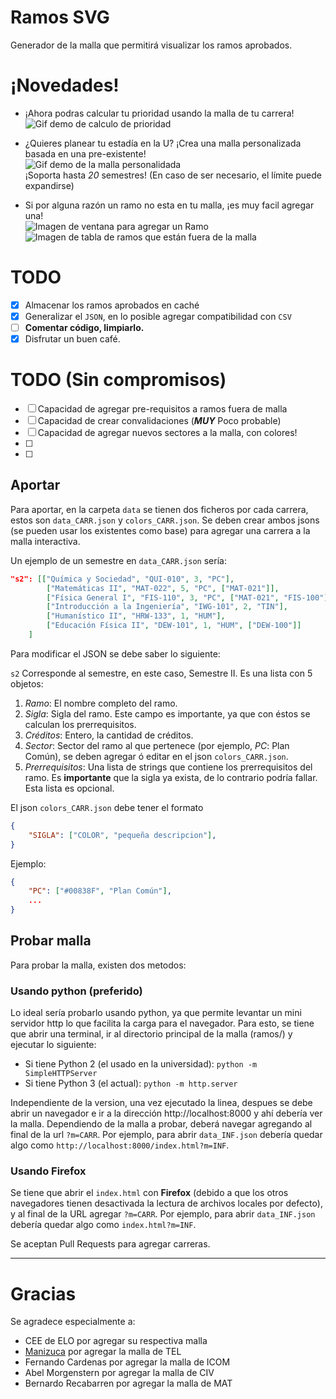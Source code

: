 # Ramos SVG
Generador de la malla que permitirá
visualizar los ramos aprobados.

# ¡Novedades!

- ¡Ahora podras calcular tu prioridad usando la malla de tu carrera!  
![Gif demo de calculo de prioridad](https://media.giphy.com/media/9FZo5ua3aCmXij4xZ5/giphy.gif)
- ¿Quieres planear tu estadía en la U? ¡Crea una malla personalizada basada en una pre-existente!  
![Gif demo de la malla personalidada](https://media.giphy.com/media/QK448lB7juUF0ftL7g/giphy.gif)  
¡Soporta hasta *20* semestres! (En caso de ser necesario, el límite puede expandirse)

- Si por alguna razón un ramo no esta en tu malla, ¡es muy facil agregar una!  
![Imagen de ventana para agregar un Ramo](https://i.imgur.com/NnCAaP2.png)
![Imagen de tabla de ramos que están fuera de la malla](https://i.imgur.com/li2TRD7.png)

# TODO
* [x] Almacenar los ramos aprobados en caché
* [x] Generalizar el `JSON`, en lo posible agregar compatibilidad con `CSV`
* [ ] **Comentar código, limpiarlo.**
* [x] Disfrutar un buen café.

# TODO (Sin compromisos)
* [ ] Capacidad de agregar pre-requisitos a ramos fuera de malla
* [ ] Capacidad de crear convalidaciones (***MUY*** Poco probable)
* [ ] Capacidad de agregar nuevos sectores a la malla, con colores!
* [ ] 
* [ ]  


## Aportar

Para aportar, en la carpeta `data` se tienen dos ficheros por cada
carrera, estos son  `data_CARR.json` y `colors_CARR.json`. Se deben
crear ambos jsons (se pueden usar los existentes como base) para agregar
una carrera a la malla interactiva.

Un ejemplo de un semestre en `data_CARR.json` sería:

```json
"s2": [["Química y Sociedad", "QUI-010", 3, "PC"],
		["Matemáticas II", "MAT-022", 5, "PC", ["MAT-021"]],
		["Física General I", "FIS-110", 3, "PC", ["MAT-021", "FIS-100"]],
		["Introducción a la Ingeniería", "IWG-101", 2, "TIN"],
		["Humanístico II", "HRW-133", 1, "HUM"],
		["Educación Física II", "DEW-101", 1, "HUM", ["DEW-100"]]
	]
```
Para modificar el JSON se debe saber lo siguiente:

`s2` Corresponde al semestre, en este caso, Semestre II. Es una lista con 5 objetos:
1. *Ramo*: El nombre completo del ramo.
2. *Sigla*: Sigla del ramo. Este campo es importante, ya que con éstos se calculan los prerrequisitos.
3. *Créditos*: Entero, la cantidad de créditos.
4. *Sector*: Sector del ramo al que pertenece (por ejemplo, *PC*: Plan Común), se deben agregar ó editar en el json `colors_CARR.json`.
5. *Prerrequisitos*: Una lista de strings que contiene los prerrequisitos del ramo. Es **importante**
que la sigla ya exista, de lo contrario podría fallar. Esta lista es opcional.

El json `colors_CARR.json` debe tener el formato

```json
{
	"SIGLA": ["COLOR", "pequeña descripcion"],
}
```

Ejemplo:

```json
{
	"PC": ["#00838F", "Plan Común"],
	...
}
```

## Probar malla
Para probar la malla, existen dos metodos:

### Usando python (preferido)
Lo ideal sería probarlo usando python, ya que permite levantar un mini servidor http lo que facilita la carga
para el navegador. Para esto, se tiene que abrir una terminal, ir al directorio principal de la malla (ramos/)
y ejecutar lo siguiente:

* Si tiene Python 2 (el usado en la universidad): `python -m SimpleHTTPServer`
* Si tiene Python 3 (el actual): `python -m http.server`

Independiente de la version, una vez ejecutado la linea, despues se debe abrir un navegador
e ir a la dirección http://localhost:8000 y ahí debería ver la malla.
Dependiendo de la malla a probar, deberá navegar agregando al final de la url `?m=CARR`. Por ejemplo, 
para abrir `data_INF.json` debería quedar algo como `http://localhost:8000/index.html?m=INF`.

### Usando Firefox
Se tiene que abrir el `index.html` con **Firefox** (debido a que los otros navegadores tienen
desactivada la lectura de archivos locales por defecto), y al final de la URL agregar `?m=CARR`. Por ejemplo, 
para abrir `data_INF.json` debería quedar algo como `index.html?m=INF`.

Se aceptan Pull Requests para agregar carreras.

---
# Gracias

Se agradece especialmente a:

* CEE de ELO por agregar su respectiva malla
* [Manizuca](https://github.com/Manizuca) por agregar la malla de TEL
* Fernando Cardenas por agregar la malla de ICOM
* Abel Morgenstern  por agregar la malla de CIV
* Bernardo Recabarren por agregar la malla de MAT
